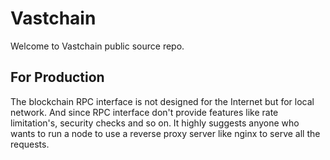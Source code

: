 # Vastchain
Welcome to Vastchain public source repo.

## For Production

The blockchain RPC interface is not designed for the Internet but for local network. And since RPC interface don't provide features like rate limitation's, security checks and so on. It highly suggests anyone who wants to run a node to use a reverse proxy server like nginx to serve all the requests.
